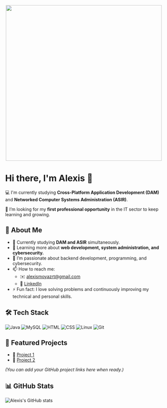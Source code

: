 <div align="center">
  <img src="https://media.giphy.com/media/qgQUggAC3Pfv687qPC/giphy.gif" width="500" />
</div>

# Hi there, I'm Alexis 👋

💻 I'm currently studying **Cross-Platform Application Development (DAM)** and **Networked Computer Systems Administration (ASIR)**.

🚀 I’m looking for my **first professional opportunity** in the IT sector to keep learning and growing.

## 🌟 About Me
- 🔭 Currently studying **DAM and ASIR** simultaneously.
- 🌱 Learning more about **web development, system administration, and cybersecurity.**
- 💬 I’m passionate about backend development, programming, and cybersecurity.
- 📫 How to reach me:
  - ✉️ alexismoyazrt@gmail.com
  - 💼 [LinkedIn](https://www.linkedin.com/in/alexis-moya-zárate-635b53284)
- ⚡ Fun fact: I love solving problems and continuously improving my technical and personal skills.

## 🛠️ Tech Stack
![Java](https://img.shields.io/badge/Java-007396?style=for-the-badge&logo=java&logoColor=white)
![MySQL](https://img.shields.io/badge/MySQL-005C84?style=for-the-badge&logo=mysql&logoColor=white)
![HTML](https://img.shields.io/badge/HTML5-E34F26?style=for-the-badge&logo=html5&logoColor=white)
![CSS](https://img.shields.io/badge/CSS3-1572B6?style=for-the-badge&logo=css3&logoColor=white)
![Linux](https://img.shields.io/badge/Linux-FCC624?style=for-the-badge&logo=linux&logoColor=black)
![Git](https://img.shields.io/badge/Git-F05032?style=for-the-badge&logo=git&logoColor=white)

## 📂 Featured Projects
- 🔗 [Project 1](#)
- 🔗 [Project 2](#)

*(You can add your GitHub project links here when ready.)*

## 📊 GitHub Stats
![Alexis's GitHub stats](https://github-readme-stats.vercel.app/api?username=alexismoyazrt&show_icons=true&theme=radical)
